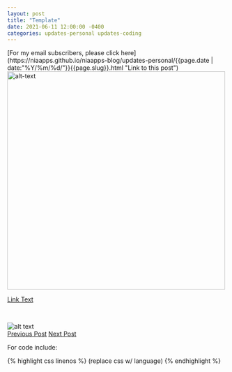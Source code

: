 ```yaml
---
layout: post
title: "Template"
date: 2021-06-11 12:00:00 -0400
categories: updates-personal updates-coding
---
```


 <meta name="description" content="">
<!-- Need to copy/paste to each post: Don't forget to change updates-personal or updates-coding-->
<div class="feed" markdown="1">
 [For my email subscribers, please click here](https://niaapps.github.io/niaapps-blog/updates-personal/{{page.date | date:"%Y/%m/%d/"}}{{page.slug}}.html "Link to this post")
</div>

<!-- Make images responsive -->
<div class="scale-img">
  <img id="img-id" src="/../../images/img-title.jpg" alt="alt-text" width="500px" height="auto">
</div>

<!-- Link example (opens new tab) -->

<a href="" target="_blank" title="">Link Text</a>

<!-- Indent or white space -->

&nbsp;&nbsp;&nbsp;

<!-- ex img w/ directory to root and discourage download pop up -->

  <img id="img-id" src="/../../images/img-title.jpg" alt="alt text" onContextMenu="alert('Please don\'t download this photo!');return false;">

<!-- Buttons for Blog post update prev with last post regularly don't forget date and title-->
<div class="button-post">
   <a href="https://niaapps.github.io/niaapps-blog/updates-coding/2021/07/07/AI-Throughout-Time.html" class="post-button" id="button-nxt">Previous Post</a>
    <a href="" class="post-button" id="button-nxt">Next Post</a>

  </div>

For code include:
<link href="/css/syntax.css" rel="stylesheet">
<div class="code">
{% highlight css linenos %} (replace css w/ language)
{% endhighlight %}
</div>
